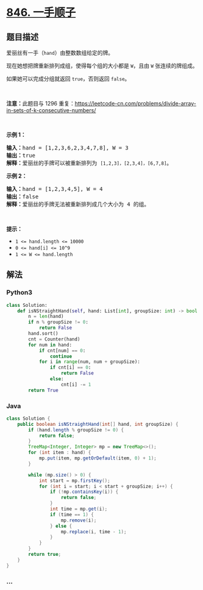 # [846. 一手顺子](https://leetcode-cn.com/problems/hand-of-straights)



## 题目描述

<!-- 这里写题目描述 -->

<p>爱丽丝有一手（<code>hand</code>）由整数数组给定的牌。 </p>

<p>现在她想把牌重新排列成组，使得每个组的大小都是 <code>W</code>，且由 <code>W</code> 张连续的牌组成。</p>

<p>如果她可以完成分组就返回 <code>true</code>，否则返回 <code>false</code>。</p>

<p> </p>

<p><strong>注意：</strong>此题目与 1296 重复：<a href="https://leetcode-cn.com/problems/divide-array-in-sets-of-k-consecutive-numbers/" target="_blank">https://leetcode-cn.com/problems/divide-array-in-sets-of-k-consecutive-numbers/</a></p>

<p> </p>

<ol>
</ol>

<p><strong>示例 1：</strong></p>

<pre>
<strong>输入：</strong>hand = [1,2,3,6,2,3,4,7,8], W = 3
<strong>输出：</strong>true
<strong>解释：</strong>爱丽丝的手牌可以被重新排列为 <code>[1,2,3]，[2,3,4]，[6,7,8]</code>。</pre>

<p><strong>示例 2：</strong></p>

<pre>
<strong>输入：</strong>hand = [1,2,3,4,5], W = 4
<strong>输出：</strong>false
<strong>解释：</strong>爱丽丝的手牌无法被重新排列成几个大小为 4 的组。</pre>

<p> </p>

<p><strong>提示：</strong></p>

<ul>
	<li><code>1 <= hand.length <= 10000</code></li>
	<li><code>0 <= hand[i] <= 10^9</code></li>
	<li><code>1 <= W <= hand.length</code></li>
</ul>


## 解法

<!-- 这里可写通用的实现逻辑 -->

<!-- tabs:start -->

### **Python3**

<!-- 这里可写当前语言的特殊实现逻辑 -->

```python
class Solution:
    def isNStraightHand(self, hand: List[int], groupSize: int) -> bool:
        n = len(hand)
        if n % groupSize != 0:
            return False
        hand.sort()
        cnt = Counter(hand)
        for num in hand:
            if cnt[num] == 0:
                continue
            for i in range(num, num + groupSize):
                if cnt[i] == 0:
                    return False
                else:
                    cnt[i] -= 1
        return True


```

### **Java**

<!-- 这里可写当前语言的特殊实现逻辑 -->

```java
class Solution {
    public boolean isNStraightHand(int[] hand, int groupSize) { 
        if (hand.length % groupSize != 0) {
            return false;
        }
        TreeMap<Integer, Integer> mp = new TreeMap<>();
        for (int item : hand) {
            mp.put(item, mp.getOrDefault(item, 0) + 1);
        }

        while (mp.size() > 0) {
            int start = mp.firstKey();
            for (int i = start; i < start + groupSize; i++) {
                if (!mp.containsKey(i)) {
                    return false;
                }
                int time = mp.get(i);
                if (time == 1) {
                    mp.remove(i);
                } else {
                    mp.replace(i, time - 1);
                }
            }
        }
        return true;
    }
}
```

### **...**

```

```

<!-- tabs:end -->
